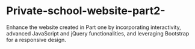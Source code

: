 # Private-school-website-part2-
Enhance the website created in Part one by incorporating interactivity, advanced JavaScript and jQuery functionalities, and leveraging Bootstrap for a responsive design.
